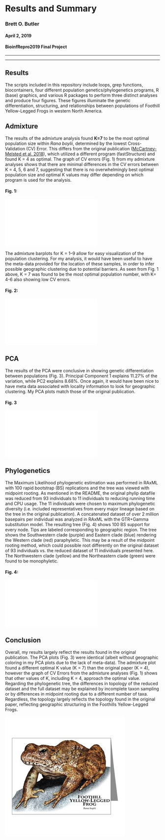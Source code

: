 # Results and Summary
### Brett O. Butler
#### April 2, 2019
#### BioinfRepro2019 Final Project
____________________
____________________
## Results
The scripts included in this repository include loops, grep functions, biocontainers, four different population genetics/phylogenetics programs, R (base) graphics, and various R packages to perform three distinct analyses and produce four figures. These figures illuminate the genetic differentiation, structuring, and relationships between populations of Foothill Yellow-Legged Frogs in western North America. 

## Admixture
The results of the admixture analysis found **K=7** to be the most optimal population size within *Rana boylii*, determined by the lowest Cross-Validation (CV) Error. This differs from the original publication ([McCartney-Melsted et al. 2018](https://www.nature.com/articles/s41437-018-0097-7.pdf?origin=ppub)), which utilized a different program (fastStructure) and found K = 4 as optimal. The graph of CV errors (Fig. 1) from my admixture analyses shows that there are minimal differences in the CV errors between K = 4, 5, 6 and 7, suggesting that there is no overwhelmingly best optimal population size and optimal K values may differ depending on which program is used for the analysis.

#### **Fig. 1:**

![CV Errors](./Admixture/FIGURES/CVErrors.pdf)

The admixture barplots for K = 1–9 allow for easy visualization of the population clustering. For my analysis, it would have been useful to have the meta-data provided for the location of these samples, in order to infer possible geographic clustering due to potential barriers. As seen from Fig. 1 above, K = 7 was found to be the most optimal population number, with K= 4-6 also showing low CV errors.

#### **Fig. 2:**

![barplots](./Admixture/FIGURES/structure_plots_panel.pdf)

## PCA
The results of the PCA were conclusive in showing genetic differentiation between populations (Fig. 3). Principal Component 1 explains 11.27% of the variation, while PC2 explains 8.68%. Once again, it would have been nice to have meta data associated with locality information to look for geographic clustering. My PCA plots match those of the original publication. 

#### **Fig. 3**

![PCA](./PCA/FIGURES/PCA_panel.pdf)

## Phylogenetics
The Maximum Likelihood phylogenetic estimation was performed in RAxML with 100 rapid bootstrap (BS) replications and the tree was viewed with midpoint rooting. As mentioned in the README, the original phylip datafile was reduced from 93 individuals to 11 individuals to reducing running time and CPU usage. The 11 individuals were chosen to maximum phylogenetic diversity (i.e. included representatives from every major lineage based on the tree in the original publication). A concatenated dataset of over 2 million basepairs per individual was analyzed in RAxML with the GTR+Gamma substitution model. The resulting tree (Fig. 4) shows 100 BS support for every node. Tips are labeled corresponding to geographic region. The tree shows the Southwestern clade (purple) and Eastern clade (blue) rendering the Western clade (red) paraphyletic. This may be a result of the midpoint rooting method, which could possible root differently on the original dataset of 93 individuals vs. the reduced dataset of 11 individuals presented here. The Northwestern clade (yellow) and the Northeastern clade (green) were found to be monophyletic. 

#### **Fig. 4:**

![Tree](./Phylogenetics/FIGURES/RAxML_reduced_tree.pdf)

## Conclusion
Overall, my results largely reflect the results found in the original publication. The PCA plots (Fig. 3) were identical (albeit without geographic coloring in my PCA plots due to the lack of meta-data). The admixture plot found a different optimal K value (K = 7) than the original paper (K = 4), however the graph of CV Errors from the admixture analyses (Fig. 1) shows that other values of K, including K = 4, approach the optimal value. Regarding the phylogenetic tree, the differences in topology of the reduced dataset and the full dataset may be explained by incomplete taxon sampling or by differences in midpoint rooting due to a different number of taxa. Regardless, the topology largely reflects the topology found in the original paper, reflecting geographic structuring in the Foothills Yellow-Legged Frogs.

![Rana](./Rana_boylii.jpg)